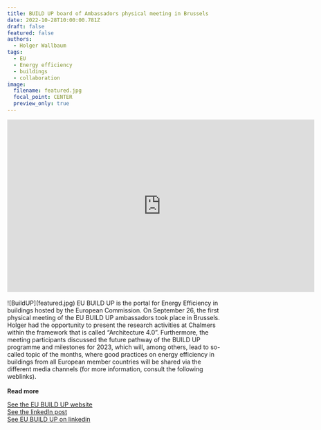 ```yaml
---
title: BUILD UP board of Ambassadors physical meeting in Brussels
date: 2022-10-28T10:00:00.781Z
draft: false
featured: false
authors:
  - Holger Wallbaum
tags:
  - EU
  - Energy efficiency
  - buildings
  - collaboration
image:
  filename: featured.jpg
  focal_point: CENTER
  preview_only: true
---
```

<iframe src="https://www.linkedin.com/embed/feed/update/urn:li:ugcPost:6991708541023600640?compact=1" height="399" width="710" frameborder="0" allowfullscreen="" title="Embedded post"></iframe>
<br> </br>
![BuildUP](featured.jpg)
EU BUILD UP is the portal for Energy Efficiency in buildings hosted by the European Commission. On September 26, the first physical meeting of the EU BUILD UP ambassadors took place in Brussels. Holger had the opportunity to present the research activities at Chalmers within the framework that is called “Architecture 4.0”. Furthermore, the meeting participants discussed the future pathway of the BUILD UP programme and milestones for 2023, which will, among others, lead to so-called topic of the months, where good practices on energy efficiency in buildings from all European member countries will be shared via the different media channels (for more information, consult the following weblinks). 
<br> </br>
<strong> Read more </strong>
  
[See the EU BUILD UP website]( http://www.buildup.eu/en)  
[See the linkedIn post](https://www.linkedin.com/posts/eu_build-up_euabrbuildup-technology-skills-activity-6991708572044660736-GE21?utm_source=share&utm_medium=member_desktop)    
[See EU BUILD UP on linkedin](https://www.linkedin.com/company/eu_build-up/?originalSubdomain=be)  
